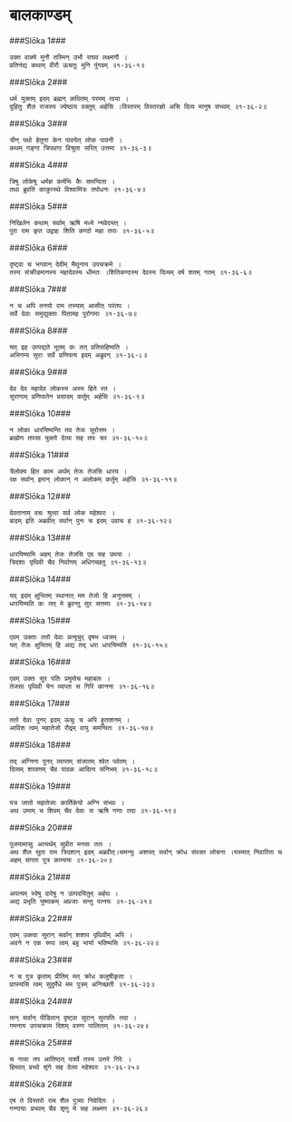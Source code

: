 बालकाण्डम्
===============================


###Slōka 1###


    उक्त वाक्ये मुनौ तस्मिन् उभौ राघव लक्ष्मणौ ।
    प्रतिनंद्य कथाम् वीरौ ऊचतुः मुनि पुंगवम् ॥१-३६-१॥


###Slōka 2###


    धर्म युक्तम् इदम् ब्रह्मन् कथितम् परमम् त्वया ।
    दुहितुः शैल राजस्य ज्येष्ठाय वक्तुम् अर्हसि ।विस्तरम् विस्तरज्ञो असि दिव्य मानुष संभवम् ॥१-३६-२॥


###Slōka 3###


    त्रीन् पथो हेतुना केन पावयेत् लोक पावनी ।
    कथम् गङ्गा त्रिपथगा विश्रुता सरित् उत्तमा ॥१-३६-३॥


###Slōka 4###


    त्रिषु लोकेषु धर्मज्ञ कर्मभिः कैः समन्विता ।
    तथा ब्रुवति काकुत्स्थे विश्वामित्रः तपोधनः ॥१-३६-४॥


###Slōka 5###


    निखिलेन कथाम् सर्वाम् ऋषि मध्ये न्यवेदयत् ।
    पुरा राम कृत उद्वाहः शिति कण्ठो महा तपाः ॥१-३६-५॥


###Slōka 6###


    दृष्ट्वा च भगवान् देवीम् मैथुनाय उपचक्रमे ।
    तस्य संक्रीडमानस्य महादेवस्य धीमतः ।शितिकण्ठस्य देवस्य दिव्यम् वर्ष शतम् गतम् ॥१-३६-६॥


###Slōka 7###


    न च अपि तनयो राम तस्याम् आसीत् परंतप ।
    सर्वे देवाः समुद्युक्ताः पितामह पुरोगमाः ॥१-३६-७॥


###Slōka 8###


    यत् इह उत्पद्यते भूतम् कः तत् प्रतिसहिष्यति ।
    अभिगम्य सुराः सर्वे प्रणिपत्य इदम् अब्रुवन् ॥१-३६-८॥


###Slōka 9###


    देव देव महादेव लोकस्य अस्य हिते रत ।
    सुराणाम् प्रणिपातेन प्रसादम् कर्तुम् अर्हसि ॥१-३६-९॥


###Slōka 10###


    न लोका धारयिष्यन्ति तव तेजः सुरोत्तम ।
    ब्राह्मेण तपसा युक्तो देव्या सह तपः चर ॥१-३६-१०॥


###Slōka 11###


    त्रैलोक्य हित काम अर्थम् तेजः तेजसि धारय ।
    रक्ष सर्वान् इमान् लोकान् न अलोकम् कर्तुम् अर्हसि ॥१-३६-११॥


###Slōka 12###


    देवतानाम् वचः श्रुत्वा सर्व लोक महेश्वरः ।
    बाढम् इति अब्रवीत् सर्वान् पुनः च इदम् उवाच ह ॥१-३६-१२॥


###Slōka 13###


    धारयिष्यामि अहम् तेजः तेजसि एव सह उमया ।
    त्रिदशाः पृथिवी चैव निर्वाणम् अधिगच्छतु ॥१-३६-१३॥


###Slōka 14###


    यद् इदम् क्षुभितम् स्थानात् मम तेजो हि अनुत्तमम् ।
    धारयिष्यति कः तत् मे ब्रुवन्तु सुर सत्तमाः ॥१-३६-१४॥


###Slōka 15###


    एवम् उक्ताः ततो देवाः प्रत्यूचुर् वृषभ ध्वजम् ।
    यत् तेजः क्षुभितम् हि अद्य तद् धरा धारयिष्यति ॥१-३६-१५॥


###Slōka 16###


    एवम् उक्तः सुर पतिः प्रमुमोच महाबलः ।
    तेजसा पृथिवी येन व्याप्ता स गिरि कानना ॥१-३६-१६॥


###Slōka 17###


    ततो देवाः पुनर् इदम् ऊचुः च अपि हुताशनम् ।
    आविश त्वम् महातेजो रौद्रम् वायु समन्वितः ॥१-३६-१७॥


###Slōka 18###


    तद् अग्निना पुनर् व्याप्तम् संजातम् श्वेत पर्वतम् ।
    दिव्यम् शरवणम् चैव पावक आदित्य संनिभम् ॥१-३६-१८॥


###Slōka 19###


    यत्र जातो महातेजाः कार्तिकेयो अग्नि संभवः ।
    अथ उमाम् च शिवम् चैव देवाः स ऋषि गणाः तदा ॥१-३६-१९॥


###Slōka 20###


    पूजयामासुः अत्यर्थम् सुप्रीत मनसः ततः ।
    अथ शैल सुता राम त्रिदशान् इदम् अब्रवीत्।समन्युः अशपत् सर्वान् क्रोध संरक्त लोचना ।यस्मात् निवारिता च अहम् संगता पुत्र काम्यया ॥१-३६-२०॥


###Slōka 21###


    अपत्यम् स्वेषु दारेषु न उत्पदयितुम् अर्हथ ।
    अद्य प्रभृति युष्माकम् अप्रजाः सन्तु पत्नयः ॥१-३६-२१॥


###Slōka 22###


    एवम् उक्त्वा सुरान् सर्वान् शशाप पृथिवीम् अपि ।
    अवने न एक रूपा त्वम् बहु भार्या भविष्यसि ॥१-३६-२२॥


###Slōka 23###


    न च पुत्र कृताम् प्रीतिम् मत् क्रोध कलुषीकृता ।
    प्राप्स्यसि त्वम् सुदुर्मेधे मम पुत्रम् अनिच्छती ॥१-३६-२३॥


###Slōka 24###


    तान् सर्वान् पीडितान् दृष्ट्वा सुरान् सुरपतिः तदा ।
    गमनाय उपचक्राम दिशम् वरुण पालिताम् ॥१-३६-२४॥


###Slōka 25###


    स गत्वा तप आतिष्ठत् पार्श्वे तस्य उत्तरे गिरेः ।
    हिमवत् प्रभवे शृंगे सह देव्या महेश्वरः ॥१-३६-२५॥


###Slōka 26###


    एष ते विस्तरो राम शैल पुत्र्या निवेदितः ।
    गन्गायाः प्रभवम् चैव शृणु मे सह लक्ष्मण ॥१-३६-२६॥


